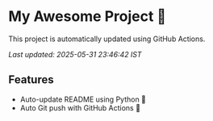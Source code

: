 # My Awesome Project 🚀

This project is automatically updated using GitHub Actions.

_Last updated: 2025-05-31 23:46:42 IST_

## Features
- Auto-update README using Python 🐍
- Auto Git push with GitHub Actions 🤖
